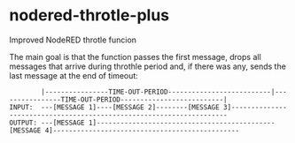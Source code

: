 # nodered-throtle-plus
Improved NodeRED throtle funcion

The main goal is that the function passes the first message, drops all messages that arrive during throthle period and, if there was any, sends the last message at the end of timeout:

```
        |----------------TIME-OUT-PERIOD--------------------------|----------------TIME-OUT-PERIOD--------------------------|
INPUT:  ---[MESSAGE 1]----[MESSAGE 2]--------[MESSAGE 3]---------------------------------------------------------------------
OUTPUT: ---[MESSAGE 1]---------------------------------------------[MESSAGE 4]-----------------------------------------------
```
